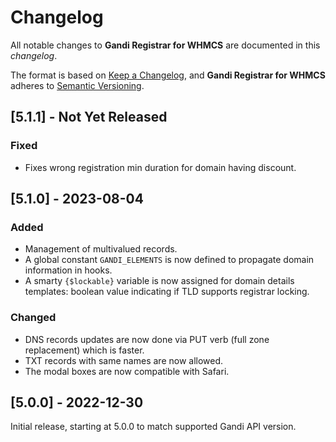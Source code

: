 # Changelog
All notable changes to **Gandi Registrar for WHMCS** are documented in this *changelog*.

The format is based on [Keep a Changelog](https://keepachangelog.com/en/1.0.0/), and **Gandi Registrar for WHMCS** adheres to [Semantic Versioning](https://semver.org/spec/v2.0.0.html).

## [5.1.1] - Not Yet Released
### Fixed
- Fixes wrong registration min duration for domain having discount.

## [5.1.0] - 2023-08-04
### Added
- Management of multivalued records.
- A global constant `GANDI_ELEMENTS` is now defined to propagate domain information in hooks.
- A smarty `{$lockable}` variable is now assigned for domain details templates: boolean value indicating if TLD supports registrar locking.

### Changed
- DNS records updates are now done via PUT verb (full zone replacement) which is faster.
- TXT records with same names are now allowed.
- The modal boxes are now compatible with Safari.

## [5.0.0] - 2022-12-30
Initial release, starting at 5.0.0 to match supported Gandi API version. 